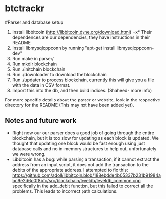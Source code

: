 btctrackr
=========

#Parser and database setup
1. Install libbitcoin (http://libbitcoin.dyne.org/download.html)
⋅⋅x* Their dependences are our dependencies, they have instructions in their README
2. Install libmysqlcppconn by running "apt-get install libmysqlcppconn-dev"
3. Run make in parser/
4. Run mkdir blockchain
5. Run ./initchain blockchain
6. Run ./downloader to download the blockchain
6. Run ./updater to process blockchain, currently this will give you a file with the data in CSV format.
7. Import this into the db, and then build indices. (Shaheed- more info)

For more specific details about the parser or website, look in the respective
directory for the README (This may not have been added yet).

## Notes and future work
* Right now our our parser does a good job of going through the entire blockchain, but it is too slow for updating as each block is updated. We thought that updating one block would be fast enough using just database calls and no in-memory structures to help out, unfortunately we were wrong.
* Libbitcoin has a bug: while parsing a transaction, if it cannot extract the address from an input script, it does not add the transaction to the debits of the appropriate address. I attempted to fix this: https://github.com/adoll/libbitcoin/blob/188ebdde4b05337b231b91984abc9e2d6c0f8bfc/src/blockchain/leveldb/leveldb_common.cpp specifically in the add_debit function, but this failed to correct all the problems. This leads to incorrect path calculations.